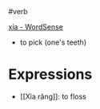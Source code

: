 #verb 


[xỉa‎ - WordSense](https://www.wordsense.eu/x%E1%BB%89a/)
- to pick (one's teeth)



# Expressions
- [[Xỉa răng]]: to floss